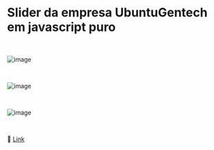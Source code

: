 # Slider da empresa UbuntuGentech em javascript puro

<br>

![image](https://user-images.githubusercontent.com/109248116/230793479-aad8f536-be49-4962-96b7-cb13a0714b26.png)

<br>

![image](https://user-images.githubusercontent.com/109248116/230793490-b16dacee-3bdb-43a0-bf02-56ea7a9cae21.png)

<br>

![image](https://user-images.githubusercontent.com/109248116/230793502-cc78328f-b0bd-44de-a589-f507f5f1276b.png)

<br>

🔗 [Link](https://gabrielzolk.github.io/slider-ubuntu/)
